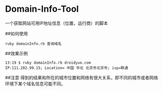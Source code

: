 # Domain-Info-Tool
一个获取网站可用IP地址信息（位置，运行商）的脚本

##如何使用
```
ruby domainInfo.rb 查询域名
```

##效果示例
```
13:19 $ ruby domainInfo.rb droidyue.com
IP:111.202.99.15; Location= 中国 华北 北京市北京市; isp=联通
```

##注意
得到的结果和所在的城市位置和网络有很大关系，即不同的城市或者网络环境下某个域名信息可能不同。
